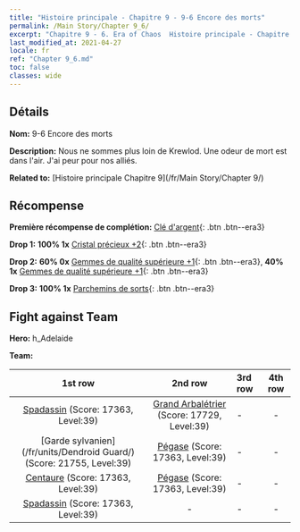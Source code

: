 ```yaml
---
title: "Histoire principale - Chapitre 9 - 9-6 Encore des morts"
permalink: /Main Story/Chapter 9_6/
excerpt: "Chapitre 9 - 6. Era of Chaos  Histoire principale - Chapitre 9_6. 9-6 Encore des morts"
last_modified_at: 2021-04-27
locale: fr
ref: "Chapter 9_6.md"
toc: false
classes: wide
---
```


## Détails

 **Nom:** 9-6 Encore des morts

 **Description:** Nous ne sommes plus loin de Krewlod. Une odeur de mort est dans l'air. J'ai peur pour nos alliés.

 **Related to:** [Histoire principale Chapitre 9](/fr/Main Story/Chapter 9/)

## Récompense

 **Première récompense de complétion:** [Clé d'argent](/ItemsFR/con_693/){: .btn .btn--era3}

 **Drop 1:** **100% 1x** [Cristal précieux +2](/ItemsFR/mat_31/){: .btn .btn--era3}

 **Drop 2:** **60% 0x** [Gemmes de qualité supérieure +1](/ItemsFR/mat_23/){: .btn .btn--era3}, **40% 1x** [Gemmes de qualité supérieure +1](/ItemsFR/mat_23/){: .btn .btn--era3}

 **Drop 3:** **100% 1x** [Parchemins de sorts](/ItemsFR/con_694/){: .btn .btn--era3}


## Fight against Team
 **Hero:** h_Adelaide

 **Team:**


  | 1st row | 2nd row | 3rd row | 4th row |
  |:----:|:----:|:----|:----:|
  | [Spadassin](/fr/units/Swordsman/) (Score: 17363, Level:39)  | [Grand Arbalétrier](/fr/units/Marksman/) (Score: 17729, Level:39)  | - | - |
  | [Garde sylvanien](/fr/units/Dendroid Guard/) (Score: 21755, Level:39)  | [Pégase](/fr/units/Pegasus/) (Score: 17363, Level:39)  | - | - |
  | [Centaure](/fr/units/Centaur/) (Score: 17363, Level:39)  | [Pégase](/fr/units/Pegasus/) (Score: 17363, Level:39)  | - | - |
  | [Spadassin](/fr/units/Swordsman/) (Score: 17363, Level:39)  | - | - | - |


